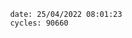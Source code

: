 

                date: 25/04/2022 08:01:23
                cycles: 90660

                         